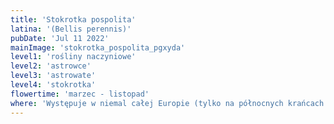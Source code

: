 ```yaml
---
title: 'Stokrotka pospolita'
latina: '(Bellis perennis)'
pubDate: 'Jul 11 2022'
mainImage: 'stokrotka_pospolita_pgxyda'
level1: 'rośliny naczyniowe'
level2: 'astrowce'
level3: 'astrowate'
level4: 'stokrotka'
flowertime: 'marzec - listopad'
where: 'Występuje w niemal całej Europie (tylko na północnych krańcach – w Islandii i Finlandii – jako gatunek introdukowany), poza tym w zachodniej Azji (po Iran, Kirgistan i Kazachstan na wschodzie) oraz w północnej Afryce – w Maroku i Tunezji. Zawleczona rośnie w Ameryce Północnej i Południowej, w południowej i wschodniej Azji oraz w południowej Australii i w Nowej Zelandii. Jest pospolita na terenie niemal całej Polski, rzadsza jest tylko w północno-wschodnim krańcu kraju.'
---
```


